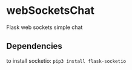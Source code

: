 # webSocketsChat
Flask web sockets simple chat
## Dependencies
to install socketio: `pip3 install flask-socketio`


